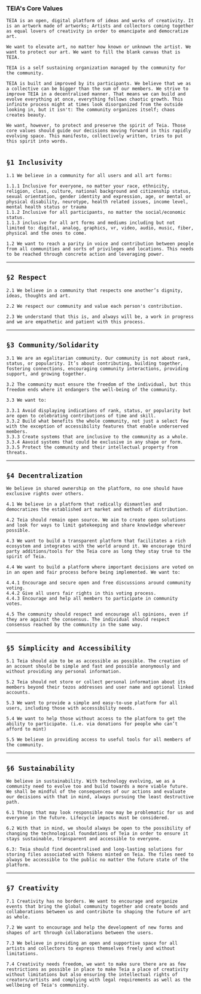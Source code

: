 ### TEIA's Core Values

`TEIA is an open, digital platform of ideas and works of creativity. It is an artwork made of artworks; Artists and collectors coming together as equal lovers of creativity in order to emancipate and democratize art.`

`We want to elevate art, no matter how known or unknown the artist. We want to protect our art. We want to fill the blank canvas that is TEIA.`

`TEIA is a self sustaining organization managed by the community for the community.`

`TEIA is built and improved by its participants. We believe that we as a collective can be bigger than the sum of our members. We strive to improve TEIA in a decentralised manner. That means we can build and evolve everything at once, everything follows chaotic growth. This infinite process might at times look disorganized from the outside looking in, but it isn't: The community organizes itself; chaos creates beauty.`

`We want, however, to protect and preserve the spirit of Teia. Those core values should guide our decisions moving forward in this rapidly evolving space. This manifesto, collectively written, tries to put this spirit into words.`

# 

## **`§1 Inclusivity`** 

`1.1 We believe in a community for all users and all art forms:` 

`1.1.1 Inclusive for everyone, no matter your race, ethnicity, religion, class, culture, national background and citizenship status, sexual orientation, gender identity and expression, age, or mental or physical disability, neurotype, health related issues, income level, mental health status or trauma`  
`1.1.2 Inclusive for all participants, no matter the social/economic status.`  
`1.1.3 inclusive for all art forms and mediums including but not limited to: digital, analog, graphics, vr, video, audio, music, fiber, physical and the ones to come.` 

`1.2 We want to reach a parity in voice and contribution between people from all communities and sorts of privileges and locations. This needs to be reached through concrete action and leveraging power.`

---

## **`§2 Respect`** 

`2.1 We believe in a community that respects one another’s dignity, ideas, thoughts and art.`

`2.2 We respect our community and value each person's contribution.`

`2.3 We understand that this is, and always will be, a work in progress and we are empathetic and patient with this process.`

---

## **`§3 Community/Solidarity`**

`3.1 We are an egalitarian community. Our community is not about rank, status, or popularity. It’s about contributing, building together, fostering connections, encouraging community interactions, providing support, and growing together.`   
      
`3.2 The community must ensure the freedom of the individual, but this freedom ends where it endangers the well-being of the community.`

`3.3 We want to:`

`3.3.1 Avoid displaying indications of rank, status, or popularity but are open to celebrating contributions of time and skill.`  
`3.3.2 Build what benefits the whole community, not just a select few with the exception of accessibility features that enable underserved members.`  
`3.3.3 Create systems that are inclusive to the community as a whole.`   
`3.3.4 Aavoid systems that could be exclusive in any shape or form.`   
`3.3.5 Protect the community and their intellectual property from threats.`

---

## **`§4 Decentralization`** 

`We believe in shared ownership on the platform, no one should have exclusive rights over others.`

`4.1 We believe in a platform that radically dismantles and democratizes the established art market and methods of distribution.`

`4.2 Teia should remain open source. We aim to create open solutions and look for ways to limit gatekeeping and share knowledge wherever possible.`

`4.3 We want to build a transparent platform that facilitates a rich ecosystem and integrates with the world around it. We encourage third party additions/tools for the Teia core as long they stay true to the spirit of Teia.`

`4.4 We want to build a platform where important decisions are voted on in an open and fair process before being implemented. We want to:`

`4.4.1 Encourage and secure open and free discussions around community voting.`  
`4.4.2 Give all users fair rights in this voting process.`  
`4.4.3 Encourage and help all members to participate in community votes.`

`4.5 The community should respect and encourage all opinions, even if they are against the consensus. The individual should respect consensus reached by the community in the same way.`

---

## **`§5 Simplicity and Accessibility`**

`5.1 Teia should aim to be as accessible as possible. The creation of an account should be simple and fast and possible anonymously and without providing any personal information.`

`5.2 Teia should not store or collect personal information about its members beyond their tezos addresses and user name and optional linked accounts.`

`5.3 We want to provide a simple and easy-to-use platform for all users, including those with accessibility needs.`

`5.4 We want to help those without access to the platform to get the ability to participate. (i.e. via donations for people who can’t afford to mint)`

`5.5 We believe in providing access to useful tools for all members of the community.`

---

## **`§6 Sustainability`**

`We believe in sustainability. With technology evolving, we as a community need to evolve too and build towards a more viable future. We shall be mindful of the consequences of our actions and evaluate our decisions with that in mind, always pursuing the least destructive path.`  
 
`6.1 Things that may look responsible now may be problematic for us and everyone in the future. Lifecycle impacts must be considered.`

`6.2 With that in mind, we should always be open to the possibility of changing the technological foundations of Teia in order to ensure it stays sustainable, transparent and accessible to everyone.`

`6.3: Teia should find decentralised and long-lasting solutions for storing files associated with Tokens minted on Teia. The files need to always be accessible to the public no matter the future state of the platform.`  

---

## **`§7 Creativity`** 

`7.1 Creativity has no borders. We want to encourage and organize events that bring the global community together and create bonds and collaborations between us and contribute to shaping the future of art as whole.`

`7.2 We want to encourage and help the development of new forms and shapes of art through collaborations between the users.`

`7.3 We believe in providing an open and supportive space for all artists and collectors to express themselves freely and without limitations.`

`7.4 Creativity needs freedom, we want to make sure there are as few restrictions as possible in place to make Teia a place of creativity without limitations but also ensuring the intellectual rights of creators/artists and complying with legal requirements as well as the wellbeing of Teia's communiity.`